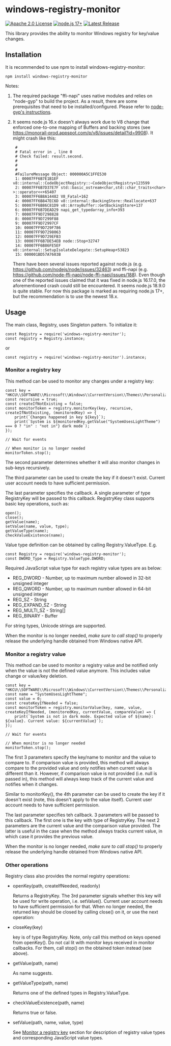 # windows-registry-monitor
[![Apache 2.0 License](https://img.shields.io/badge/License-Apache%202.0-yellow)](https://raw.githubusercontent.com/blu3mania/windows-registry-monitor/main/LICENSE)
[![node.js 17+](https://img.shields.io/badge/node.js-17.0.0-blue?logo=node.js)](https://nodejs.org/en/)
[![Latest Release](https://img.shields.io/github/v/release/blu3mania/windows-registry-monitor)](https://github.com/blu3mania/windows-registry-monitor/releases/latest)

This library provides the ability to monitor Windows registry for key/value changes.

## Installation

It is recommended to use npm to install windows-registry-monitor:

`npm install windows-registry-monitor`

Notes:
1. The required package "ffi-napi" uses native modules and relies on "node-gyp" to build the project. As a
   result, there are some prerequisites that need to be installed/configured. Please refer to [node-gyp's
   instructions](https://github.com/nodejs/node-gyp#installation).
2. It seems node.js 16.x doesn't always work due to V8 change that enforced one-to-one mapping of Buffers
   and backing stores (see https://monorail-prod.appspot.com/p/v8/issues/detail?id=9908). It might crash
   like this:
   ```
    #
    # Fatal error in , line 0
    # Check failed: result.second.
    #
    #
    #
    #FailureMessage Object: 000000A5C1FFE530
    1: 00007FF6B7E1B1EF v8::internal::CodeObjectRegistry::~CodeObjectRegistry+123599
    2: 00007FF6B7D37E7F std::basic_ostream<char,std::char_traits<char> >::operator<<+65407
    3: 00007FF6B8A14482 V8_Fatal+162
    4: 00007FF6B847EC6D v8::internal::BackingStore::Reallocate+637
    5: 00007FF6B86C81D9 v8::ArrayBuffer::GetBackingStore+137
    6: 00007FF6B7DEAD29 napi_get_typedarray_info+393
    7: 00007FF9D7298828
    8: 00007FF9D7299F88
    9: 00007FF9D72997CF
    10: 00007FF9D729F786
    11: 00007FF9D7298063
    12: 00007FF9D729EFB3
    13: 00007FF6B7DE54EB node::Stop+32747
    14: 00007FF6B86FE5EF v8::internal::SetupIsolateDelegate::SetupHeap+53823
    15: 000001BD57A7603B
   ```

   There have been several issues reported against node.js (e.g. https://github.com/nodejs/node/issues/32463)
   and ffi-napi (e.g. https://github.com/node-ffi-napi/node-ffi-napi/issues/188). Even though one of the
   reported issues claimed that it was fixed in node.js 16.17.0, the aforementioned crash could still be
   encountered. It seems node.js 18.9.0 is quite stable. For now this package is marked as requiring node.js
   17+, but the recommendation is to use the newest 18.x.

## Usage
The main class, Registry, uses Singleton pattern. To initialize it:
```
const Registry = require('windows-registry-monitor');
const registry = Registry.instance;
```
or
```
const registry = require('windows-registry-monitor').instance;
```

### Monitor a registry key
This method can be used to monitor any changes under a registry key:
```
const key = "HKCU\\SOFTWARE\\Microsoft\\Windows\\CurrentVersion\\Themes\\Personalize";
const recursive = true;
const createIfNotExisting = false;
const monitorToken = registry.monitorKey(key, recursive, createIfNotExisting, (monitoredKey) => {
    print(`Changes happened in key ${key}`);
    print(`System is ${monitoredKey.getValue("SystemUsesLightTheme") === 0 ? "in" : "not in"} dark mode`);
});

// Wait for events

// When monitor is no longer needed
monitorToken.stop();
```

The second parameter determines whether it will also monitor changes in sub-keys recursively.

The third parameter can be used to create the key if it doesn't exist. Current user account needs to have
sufficient permission.

The last parameter specifies the callback. A single parameter of type RegistryKey will be passed to this
callback. RegistryKey class supports basic key operations, such as:
```
open();
close();
getValue(name);
setValue(name, value, type);
getValueType(name);
checkValueExistence(name);
```

Value type definition can be obtained by calling Registry.ValueType. E.g.
```
const Registry = require('windows-registry-monitor');
const DWORD_Type = Registry.ValueType.DWORD;
```

Required JavaScript value type for each registry value types are as below:

- REG_DWORD - Number, up to maximum number allowed in 32-bit unsigned integer
- REG_QWORD - Number, up to maximum number allowed in 64-bit unsigned integer
- REG_SZ - String
- REG_EXPAND_SZ - String
- REG_MULTI_SZ - String[]
- REG_BINARY - Buffer

For string types, Unicode strings are supported.

When the monitor is no longer needed, *make sure to call stop()* to properly release the underlying
handle obtained from Windows native API.

### Monitor a registry value
This method can be used to monitor a registry value and be notified only when the value is not the
defined value anymore. This includes value change or value/key deletion.
```
const key = "HKCU\\SOFTWARE\\Microsoft\\Windows\\CurrentVersion\\Themes\\Personalize";
const name = "SystemUsesLightTheme";
const value = 0;
const createKeyIfNeeded = false;
const monitorToken = registry.monitorValue(key, name, value, createKeyIfNeeded, (monitoredKey, currentValue, compareValue) => {
    print(`System is not in dark mode. Expected value of ${name}: ${value}. Current value: ${currentValue}`);
});

// Wait for events

// When monitor is no longer needed
monitorToken.stop();
```

The first 3 parameters specify the key/name to monitor and the value to compare to. If comparison value
is provided, this method will always compare to the provided value and only notifies when current value
is different than it. However, if comparison value is not provided (i.e. null is passed in), this method
will always keep track of the current value and notifies when it changes.

Similar to monitorKey(), the 4th parameter can be used to create the key if it doesn't exist (note, this
doesn't apply to the value itself). Current user account needs to have sufficient permission.

The last parameter specifies teh callback. 3 parameters will be passed to this callback. The first one
is the key with type of RegistryKey. The next 2 parameters are the current value and the comparison value
provided. The latter is useful in the case when the method always tracks current value, in which case it
provides the previous value.

When the monitor is no longer needed, *make sure to call stop()* to properly release the underlying
handle obtained from Windows native API.

### Other operations
Registry class also provides the normal registry operations:

- openKey(path, createIfNeeded, readonly)

  Returns a RegistryKey. The 3rd parameter signals whether this key will be used for write operation, i.e.
  setValue(). Current user account needs to have sufficient permission for that.
  When no longer needed, the returned key should be closed by calling close() on it, or use the next operation:

- closeKey(key)

  key is of type RegistryKey. Note, only call this method on keys opened from openKey(). Do not cal lit with
  monitor keys received in monitor callbacks. For them, call stop() on the obtained token instead (see above).

- getValue(path, name)

  As name suggests.

- getValueType(path, name)

  Returns one of the defined types in Registry.ValueType.

- checkValueExistence(path, name)

  Returns true or false.

- setValue(path, name, value, type)

  See [Monitor a registry key](#monitor-a-registry-key) section for description of registry value types and
  corresponding JavaScript value types.
